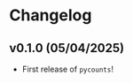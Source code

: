 # Changelog

<!--next-version-placeholder-->

## v0.1.0 (05/04/2025)

- First release of `pycounts`!